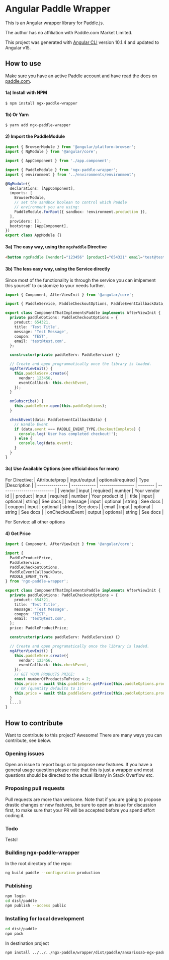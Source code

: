 # Angular Paddle Wrapper

This is an Angular wrapper library for Paddle.js.

The author has no affiliation with Paddle.com Market Limited.

This project was generated with [Angular CLI](https://github.com/angular/angular-cli) version 10.1.4
and updated to Angular v15.

## How to use

Make sure you have an active Paddle account and have read the docs on [paddle.com](https://developer.paddle.com/).

#### 1a) Install with NPM

```shell
$ npm install ngx-paddle-wrapper
```

#### 1b) Or Yarn

```shell
$ yarn add ngx-paddle-wrapper
```

#### 2) Import the PaddleModule

```typescript
import { BrowserModule } from '@angular/platform-browser';
import { NgModule } from '@angular/core';

import { AppComponent } from './app.component';

import { PaddleModule } from 'ngx-paddle-wrapper';
import { environment } from '../environments/environment';

@NgModule({
  declarations: [AppComponent],
  imports: [
    BrowserModule,
    // set the sandbox boolean to control which Paddle
    // environment you are using:
    PaddleModule.forRoot({ sandbox: !environment.production }),
  ],
  providers: [],
  bootstrap: [AppComponent],
})
export class AppModule {}
```

#### 3a) The easy way, using the `ngxPaddle` Directive

```html
<button ngxPaddle [vendor]="123456" [product]="654321" email="test@test.com" (onCheckoutEvent)="checkEvent($event)"></button>
```

#### 3b) The less easy way, using the Service directly

Since most of the functionality is through the service you can imlpement this yourself to customize to your needs further.

```typescript
import { Component, AfterViewInit } from '@angular/core';

import { PaddleService, PaddleCheckoutOptions, PaddleEventCallbackData, PADDLE_EVENT_TYPE } from 'ngx-paddle-wrapper';

export class ComponentThatImplementsPaddle implements AfterViewInit {
  private paddleOptions: PaddleCheckoutOptions = {
    product: 654321,
    title: 'Test Title',
    message: 'Test Message',
    coupon: 'TEST',
    email: 'test@test.com',
  };

  constructor(private paddleServ: PaddleService) {}

  // Create and open programmatically once the library is loaded.
  ngAfterViewInit() {
    this.paddleServ.create({
      vendor: 123456,
      eventCallback: this.checkEvent,
    });
  }

  onSubscribe() {
    this.paddleServ.open(this.paddleOptions);
  }

  checkEvent(data: PaddleEventCallbackData) {
    // Handle Event
    if (data.event === PADDLE_EVENT_TYPE.CheckoutComplete) {
      console.log('User has completed checkout!');
    } else {
      console.log(data.event);
    }
  }
}
```

#### 3c) Use Available Options (see official docs for more)

For Directive:
| Attribute/prop | input/output | optional/required | Type |Description |
| --------------- | ------------ | ----------------- | -------- | -------------------------- |
| vendor | input | required | number | Your vendor id |
| product | input | required | number | Your product id |
| title | input | optional | string | See docs |
| message | input | optional | string | See docs |
| coupon | input | optional | string | See docs |
| email | input | optional | string | See docs |
| onCheckoutEvent | output | optional | string | See docs |

For Service: all other options

#### 4) Get Price

```typescript
import { Component, AfterViewInit } from '@angular/core';

import {
  PaddleProductPrice,
  PaddleService,
  PaddleCheckoutOptions,
  PaddleEventCallbackData,
  PADDLE_EVENT_TYPE,
} from 'ngx-paddle-wrapper';

export class ComponentThatImplementsPaddle implements AfterViewInit {
  private paddleOptions: PaddleCheckoutOptions = {
    product: 654321,
    title: 'Test Title',
    message: 'Test Message',
    coupon: 'TEST',
    email: 'test@test.com',
  };
  price: PaddleProductPrice;

  constructor(private paddleServ: PaddleService) {}

  // Create and open programatically once the library is loaded.
  ngAfterViewInit() {
    this.paddleServ.create({
      vendor: 123456,
      eventCallback: this.checkEvent,
    });
    // GET YOUR PRODUCTS PRICE:
    const numberOfProductsToPrice = 2;
    this.price = await this.paddleServ.getPrice(this.paddleOptions.product, numberOfProductsToPrice);
    // OR (quantity defaults to 1):
    this.price = await this.paddleServ.getPrice(this.paddleOptions.product);
  }
  [...]
}
```

## How to contribute

Want to contribute to this project? Awesome! There are many ways you can contribute, see below.

### Opening issues

Open an issue to report bugs or to propose new features. If you have a general usage question please note that this is just a wrapper and most questions should be directed to the actual library in Stack Overflow etc.

### Proposing pull requests

Pull requests are more than welcome. Note that if you are going to propose drastic changes or new features, be sure to open an issue for discussion first, to make sure that your PR will be accepted before you spend effort coding it.

### Todo

Tests!

### Building ngx-paddle-wrapper

In the root directory of the repo:

```bash
ng build paddle --configuration production
```

### Publishing

```bash
npm login
cd dist/paddle
npm publish --access public
```

### Installing for local development

```bash
cd dist/paddle
npm pack
```

In destination project

```bash
npm install ../../../ngx-paddle/wrapper/dist/paddle/ansarissab-ngx-paddle-wrapper-1.0.0.tgz
```
